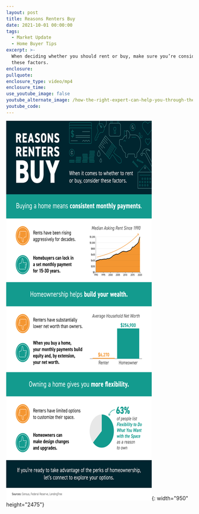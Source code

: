 ```yaml
---
layout: post
title: Reasons Renters Buy
date: 2021-10-01 00:00:00
tags:
  - Market Update
  - Home Buyer Tips
excerpt: >-
  When deciding whether you should rent or buy, make sure you’re considering
  these factors.
enclosure:
pullquote:
enclosure_type: video/mp4
enclosure_time:
use_youtube_image: false
youtube_alternate_image: /how-the-right-expert-can-help-you-through-the-overwhelming-market-19.png
youtube_code:
---
```

![](/20211001-mema-3.png){: width="950" height="2475"}
